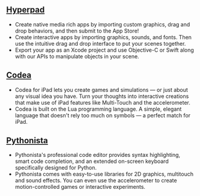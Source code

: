## [Hyperpad](https://www.hyperpad.com)

- Create native media rich apps by importing custom graphics, drag and drop behaviors, and then submit to the App Store!
- Create interactive apps by importing graphics, sounds, and fonts. Then use the intuitive drag and drop interface to put your scenes together.
- Export your app as an Xcode project and use Objective-C or Swift along with our APIs to manipulate objects in your scene.

## [Codea](https://codea.io)
- Codea for iPad lets you create games and simulations — or just about any visual idea you have. Turn your thoughts into interactive creations that make use of iPad features like Multi-Touch and the accelerometer.
- Codea is built on the Lua programming language. A simple, elegant language that doesn't rely too much on symbols — a perfect match for iPad.

## [Pythonista](http://omz-software.com/pythonista/)
- Pythonista's professional code editor provides syntax highlighting, smart code completion, and an extended on-screen keyboard specifically designed for Python.
- Pythonista comes with easy-to-use libraries for 2D graphics, multitouch and sound effects. You can even use the accelerometer to create motion-controlled games or interactive experiments.
